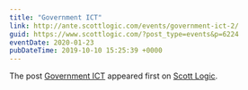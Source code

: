 ```yaml
---
title: "Government ICT"
link: http://ante.scottlogic.com/events/government-ict-2/
guid: https://www.scottlogic.com/?post_type=events&p=6224
eventDate: 2020-01-23
pubDateTime: 2019-10-10 15:25:39 +0000
---
```


<p>The post <a rel="nofollow" href="http://ante.scottlogic.com/events/government-ict-2/">Government ICT</a> appeared first on <a rel="nofollow" href="http://ante.scottlogic.com">Scott Logic</a>.</p>